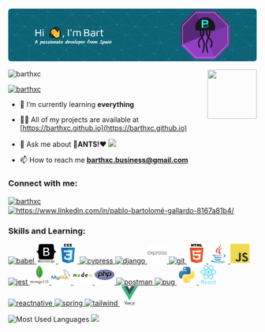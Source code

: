 ![Header](./github-header-image.png)


<!--[![MasterHead](https://media2.giphy.com/media/9JrkkDoJuU0FbdbUZU/giphy.gif?cid=ecf05e473or02ur9tks0dbaqiigkx08ajz8fw46q0gdd3j96&ep=v1_gifs_search&rid=giphy.gif&ct=g)](https://barthxc.github.io)
<h1 align="center">Hi 👋, I'm Bart</h1>
<h3 align="center">A passionate developer from Spain</h3>-->



<p align="left"> <img src="https://komarev.com/ghpvc/?username=barthxc&label=Profile%20views&color=0e75b6&style=flat" alt="barthxc" />  <img style="pointer-events: none;" align="right" width="100" height="100" src="https://em-content.zobj.net/source/microsoft-teams/363/jellyfish_1fabc.png">
</p>

<p align="left"> <a href="https://twitter.com/bart_hxc" target="blank"><img src="https://img.shields.io/twitter/follow/bart_hxc?logo=twitter&style=for-the-badge" alt="barthxc" /></a>  </p>  

- 🌱 I’m currently learning **everything**

- 👨‍💻 All of my projects are available at [https://barthxc.github.io](https://barthxc.github.io)

- 💬 Ask me about **🐜ANTS!❤️** <img style="pointer-events: none;" aling="right" widht="50" height="50" src="https://em-content.zobj.net/source/animated-noto-color-emoji/356/ant_1f41c.gif">

- 📫 How to reach me **barthxc.business@gmail.com**

<h3 align="left">Connect with me:</h3>
<p align="left">
<a href="https://twitter.com/barthxc" target="blank"><img align="center" src="https://raw.githubusercontent.com/rahuldkjain/github-profile-readme-generator/master/src/images/icons/Social/twitter.svg" alt="barthxc" height="30" width="40" /></a>
<a href="https://linkedin.com/in/https://www.linkedin.com/in/pablo-bartolomé-gallardo-8167a81b4/" target="blank"><img align="center" src="https://raw.githubusercontent.com/rahuldkjain/github-profile-readme-generator/master/src/images/icons/Social/linked-in-alt.svg" alt="https://www.linkedin.com/in/pablo-bartolomé-gallardo-8167a81b4/" height="30" width="40" /></a>
</p>

<h3 align="left">Skills and Learning:</h3>
<p align="left"> <a href="https://babeljs.io/" target="_blank" rel="noreferrer"> <img src="https://www.vectorlogo.zone/logos/babeljs/babeljs-icon.svg" alt="babel" width="40" height="40"/> </a> <a href="https://getbootstrap.com" target="_blank" rel="noreferrer"> <img src="https://raw.githubusercontent.com/devicons/devicon/master/icons/bootstrap/bootstrap-plain-wordmark.svg" alt="bootstrap" width="40" height="40"/> </a> <a href="https://www.w3schools.com/css/" target="_blank" rel="noreferrer"> <img src="https://raw.githubusercontent.com/devicons/devicon/master/icons/css3/css3-original-wordmark.svg" alt="css3" width="40" height="40"/> </a> <a href="https://www.cypress.io" target="_blank" rel="noreferrer"> <img src="https://raw.githubusercontent.com/simple-icons/simple-icons/6e46ec1fc23b60c8fd0d2f2ff46db82e16dbd75f/icons/cypress.svg" alt="cypress" width="40" height="40"/> </a> <a href="https://www.djangoproject.com/" target="_blank" rel="noreferrer"> <img src="https://cdn.worldvectorlogo.com/logos/django.svg" alt="django" width="40" height="40"/> </a> <a href="https://expressjs.com" target="_blank" rel="noreferrer"> <img src="https://raw.githubusercontent.com/devicons/devicon/master/icons/express/express-original-wordmark.svg" alt="express" width="40" height="40"/> </a> <a href="https://git-scm.com/" target="_blank" rel="noreferrer"> <img src="https://www.vectorlogo.zone/logos/git-scm/git-scm-icon.svg" alt="git" width="40" height="40"/> </a> <a href="https://www.w3.org/html/" target="_blank" rel="noreferrer"> <img src="https://raw.githubusercontent.com/devicons/devicon/master/icons/html5/html5-original-wordmark.svg" alt="html5" width="40" height="40"/> </a> <a href="https://www.java.com" target="_blank" rel="noreferrer"> <img src="https://raw.githubusercontent.com/devicons/devicon/master/icons/java/java-original.svg" alt="java" width="40" height="40"/> </a> <a href="https://developer.mozilla.org/en-US/docs/Web/JavaScript" target="_blank" rel="noreferrer"> <img src="https://raw.githubusercontent.com/devicons/devicon/master/icons/javascript/javascript-original.svg" alt="javascript" width="40" height="40"/> </a> <a href="https://jestjs.io" target="_blank" rel="noreferrer"> <img src="https://www.vectorlogo.zone/logos/jestjsio/jestjsio-icon.svg" alt="jest" width="40" height="40"/> </a> <a href="https://www.mongodb.com/" target="_blank" rel="noreferrer"> <img src="https://raw.githubusercontent.com/devicons/devicon/master/icons/mongodb/mongodb-original-wordmark.svg" alt="mongodb" width="40" height="40"/> </a> <a href="https://www.mysql.com/" target="_blank" rel="noreferrer"> <img src="https://raw.githubusercontent.com/devicons/devicon/master/icons/mysql/mysql-original-wordmark.svg" alt="mysql" width="40" height="40"/> </a> <a href="https://nodejs.org" target="_blank" rel="noreferrer"> <img src="https://raw.githubusercontent.com/devicons/devicon/master/icons/nodejs/nodejs-original-wordmark.svg" alt="nodejs" width="40" height="40"/> </a> <a href="https://www.php.net" target="_blank" rel="noreferrer"> <img src="https://raw.githubusercontent.com/devicons/devicon/master/icons/php/php-original.svg" alt="php" width="40" height="40"/> </a> <a href="https://postman.com" target="_blank" rel="noreferrer"> <img src="https://www.vectorlogo.zone/logos/getpostman/getpostman-icon.svg" alt="postman" width="40" height="40"/> </a> <a href="https://pugjs.org" target="_blank" rel="noreferrer"> <img src="https://cdn.worldvectorlogo.com/logos/pug.svg" alt="pug" width="40" height="40"/> </a> <a href="https://www.python.org" target="_blank" rel="noreferrer"> <img src="https://raw.githubusercontent.com/devicons/devicon/master/icons/python/python-original.svg" alt="python" width="40" height="40"/> </a> <a href="https://reactjs.org/" target="_blank" rel="noreferrer"> <img src="https://raw.githubusercontent.com/devicons/devicon/master/icons/react/react-original-wordmark.svg" alt="react" width="40" height="40"/> </a> <a href="https://reactnative.dev/" target="_blank" rel="noreferrer"> <img src="https://reactnative.dev/img/header_logo.svg" alt="reactnative" width="40" height="40"/> </a> <a href="https://spring.io/" target="_blank" rel="noreferrer"> <img src="https://www.vectorlogo.zone/logos/springio/springio-icon.svg" alt="spring" width="40" height="40"/> </a> <a href="https://tailwindcss.com/" target="_blank" rel="noreferrer"> <img src="https://www.vectorlogo.zone/logos/tailwindcss/tailwindcss-icon.svg" alt="tailwind" width="40" height="40"/> </a> <a href="https://vuejs.org/" target="_blank" rel="noreferrer"> <img src="https://raw.githubusercontent.com/devicons/devicon/master/icons/vuejs/vuejs-original-wordmark.svg" alt="vuejs" width="40" height="40"/> </a> </p>



![Most Used Languages](https://github-readme-stats.vercel.app/api/top-langs/?username=BartHxC&layout=compact&show_icons=true&theme=algolia&border_radius=20) <img style="pointer-events: none;" aling="right" widht="50px" height="50px" src="https://em-content.zobj.net/source/animated-noto-color-emoji/356/jellyfish_1fabc.gif"> 

<!--
<p align="left">
[<img width="200" src="https://media2.giphy.com/media/9JrkkDoJuU0FbdbUZU/giphy.gif?cid=ecf05e473or02ur9tks0dbaqiigkx08ajz8fw46q0gdd3j96&ep=v1_gifs_search&rid=giphy.gif&ct=g" alt="click">](https://barthxc.github.io){:target="_blank"}
</p> 
Arreglar este markwdown para hacer un img de target blank 
Usar otro diseño (?)
-->











